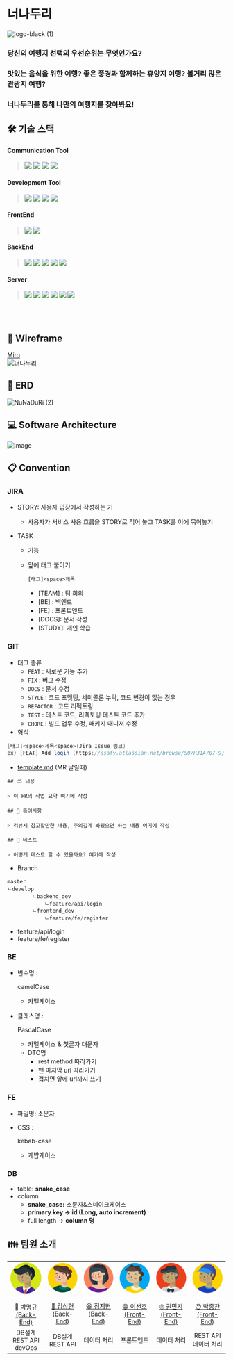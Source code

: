 # 너나두리
![logo-black (1)](https://user-images.githubusercontent.com/58455540/204408856-e1fc1814-3ceb-4f3e-83dc-176a81a9fa9d.png)
### 당신의 여행지 선택의 우선순위는 무엇인가요?
### 맛있는 음식을 위한 여행? 좋은 풍경과 함께하는 휴양지 여행? 볼거리 많은 관광지 여행?
### 너나두리를 통해 나만의 여행지를 찾아봐요!

## 🛠 기술 스택

#### Communication Tool

> <img src="https://img.shields.io/badge/gitlab-FC6D26?style=for-the-badge&logo=gitlab&logoColor=white">
> <img src="https://img.shields.io/badge/jira-0052CC?style=for-the-badge&logo=jira&logoColor=white">
> <img src="https://img.shields.io/badge/mattermost-0058CC?style=for-the-badge&logo=mattermost&logoColor=white">
> <img src="https://img.shields.io/badge/notion-000000?style=for-the-badge&logo=notion&logoColor=white">

#### Development Tool

> <img src="https://img.shields.io/badge/vscode-007ACC?style=for-the-badge&logo=visualstudiocode&logoColor=white">
> <img src="https://img.shields.io/badge/intellij-000000?style=for-the-badge&logo=intellijidea&logoColor=white">
> <img src="https://img.shields.io/badge/mysql_workbench-4479A1?style=for-the-badge&logo=mysql&logoColor=white">
> <img src="https://img.shields.io/badge/docker-2496ED?style=for-the-badge&logo=docker&logoColor=white">

#### FrontEnd

> <img src="https://img.shields.io/badge/JavaScript-F7DF1E?style=for-the-badge&logo=javascript&logoColor=black">
> <img src="https://img.shields.io/badge/Nuxt.js-00DC82?style=for-the-badge&logo=Nuxt.js&logoColor=white">

#### BackEnd

> <img src="https://img.shields.io/badge/Java-ED8B00?style=for-the-badge&logo=java&logoColor=white">
> <img src="https://img.shields.io/badge/springboot-6DB33F?style=for-the-badge&logo=springboot&logoColor=white">
> <img src="https://img.shields.io/badge/Spring_Security-6DB33F?style=for-the-badge&logo=Spring-Security&logoColor=white">
> <img src="https://img.shields.io/badge/django-092E20?style=for-the-badge&logo=django&logoColor=white">
> <img src="https://img.shields.io/badge/mysql-4479A1?style=for-the-badge&logo=mysql&logoColor=white">

#### Server

> <img src="https://img.shields.io/badge/aws-FF9900?style=for-the-badge&logo=amazonaws&logoColor=white">
> <img src="https://img.shields.io/badge/ec2-FF9900?style=for-the-badge&logo=amazonec2&logoColor=white">
> <img src="https://img.shields.io/badge/s3-569A31?style=for-the-badge&logo=amazons3&logoColor=white">
> <img src="https://img.shields.io/badge/nginx-009639?style=for-the-badge&logo=nginx&logoColor=white">
> <img src="https://img.shields.io/badge/jenkins-D24939?style=for-the-badge&logo=jenkins&logoColor=white">
> <img src="https://img.shields.io/badge/docker-2496ED?style=for-the-badge&logo=docker&logoColor=white">

<br/>
<br/>


## 📱 Wireframe

[Miro](https://miro.com/app/board/uXjVPaktUw8=/?share_link_id=646659700024)<br>
![너나두리](https://user-images.githubusercontent.com/58455540/204410047-91e5ccd8-c41d-4798-a89b-c38e9ac9bdba.jpg)

## 📏 ERD

![NuNaDuRi (2)](https://user-images.githubusercontent.com/58455540/204410271-ced6a8c1-1c45-4a12-b0a0-25ec4c2a220e.png)

## 💻 Software Architecture

![image](https://user-images.githubusercontent.com/58455540/204410614-21964a09-69a4-4ff3-b743-e8fb3a39d6ba.png)

## 📋 Convention

### JIRA

- STORY: 사용자 입장에서 작성하는 거

  - 사용자가 서비스 사용 흐름을 STORY로 적어 놓고 TASK를 이에 묶어놓기

- TASK

  - 기능

  - 앞에 태그 붙이기

    `[태그]<space>제목`

    - [TEAM] : 팀 회의
    - [BE] : 백엔드
    - [FE] : 프론트엔드
    - [DOCS]: 문서 작성
    - [STUDY]: 개인 학습

### GIT

- 태그 종류
  - `FEAT` : 새로운 기능 추가
  - `FIX` : 버그 수정
  - `DOCS` : 문서 수정
  - `STYLE` : 코드 포맷팅, 세미콜론 누락, 코드 변경이 없는 경우
  - `REFACTOR` : 코드 리펙토링
  - `TEST` : 테스트 코드, 리펙토링 테스트 코드 추가
  - `CHORE` : 빌드 업무 수정, 패키지 매니저 수정
- 형식

```java
[태그]<space>제목<space>(Jira Issue 링크)
ex) [FEAT] Add login (https://ssafy.atlassian.net/browse/S07P31A707-9)
```

- [template.md](http://template.md/) (MR 날릴때)

```java
## ⛅️ 내용

> 이 PR의 작업 요약 여기에 작성

## 🎸 특이사항

> 리뷰시 참고할만한 내용, 주의깊게 봐줬으면 하는 내용 여기에 작성

## 🎸 테스트

> 어떻게 테스트 할 수 있을까요? 여기에 작성
```

- Branch

```java
master
ㄴdevelop
		ㄴbackend_dev
			ㄴfeature/api/login
		ㄴfrontend_dev
			ㄴfeature/fe/register
```

- feature/api/login
- feature/fe/register

### **BE**

- 변수명 :

  camelCase

  - 카멜케이스

- 클래스명 :

  PascalCase

  - 카멜케이스 & 첫글자 대문자
  - DTO명
    - rest method 따라가기
    - 맨 마지막 url 따라가기
    - 겹치면 앞에 url까지 쓰기

### **FE**

- 파일명: 소문자

- CSS :

  kebab-case

  - 케밥케이스

### **DB**

- table: **snake_case**
- column
  - **snake_case:** 소문자&스네이크케이스
  - **primary key → id (Long, auto increment)**
  - full length → **column 명**

## 👪 팀원 소개

<table>
    <tr>
        <td height="140px" align="center"> <a href="https://github.com/PowerBBear">
            <img src="assets/member/avatar1.png" /> <br><br> 👑 박명규 <br>(Back-End) </a> <br></td>
        <td height="140px" align="center"> <a href="https://github.com/JunPark364">
            <img src="assets/member/avatar2.png" /> <br><br> 🙂 김상현 <br>(Back-End) </a> <br></td>
        <td height="140px" align="center"> <a href="https://github.com/pch8349">
            <img src="assets/member/avatar3.png" /> <br><br> 😆 정지현 <br>(Back-End) </a> <br></td>
        <td height="140px" align="center"> <a href="https://github.com/SilverLight96">
            <img src="assets/member/avatar4.png" /> <br><br> 😁 이선호 <br>(Front-End) </a> <br></td>
        <td height="140px" align="center"> <a href="https://github.com/heunhanireum">
            <img src="assets/member/avatar6.png" /> <br><br> 🙄 권민지 <br>(Front-End) </a> <br></td>
        <td height="140px" align="center"> <a href="https://github.com/kkh9700">
            <img src="assets/member/avatar5.png" /> <br><br> 😶 박종찬 <br>(Front-End) </a> <br></td>
    </tr>
    <tr>
        <td align="center">DB설계<br/>REST API<br/>devOps<br/></td>
        <td align="center">DB설계<br/>REST API<br/>
        <td align="center">데이터 처리<br/>
        <td align="center">프론트엔드</td>
        <td align="center">데이터 처리<br/></td>
        <td align="center">REST API<br/>데이터 처리<br/></td>
    </tr>
</table>
